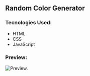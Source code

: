 ## Random Color Generator 

### Tecnologies Used:
- HTML
- CSS
- JavaScript


### Preview:

![Preview.](https://github.com/wingplanr/Random-Color-Generator/blob/master/image.png)
